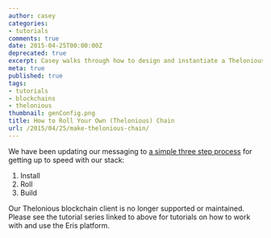 ```yaml
---
author: casey
categories:
- tutorials
comments: true
date: 2015-04-25T00:00:00Z
deprecated: true
excerpt: Casey walks through how to design and instantiate a Thelonious chain.
meta: true
published: true
tags:
- tutorials
- blockchains
- thelonious
thumbnail: genConfig.png
title: How to Roll Your Own (Thelonious) Chain
url: /2015/04/25/make-thelonious-chain/
---
```


We have been updating our messaging to [a simple three step process](https://monax.io/docs/tutorials/) for getting up to speed with our stack:

1. Install
2. Roll
3. Build

Our Thelonious blockchain client is no longer supported or maintained. Please see the tutorial series linked to above for tutorials on how to work with and use the Eris platform.